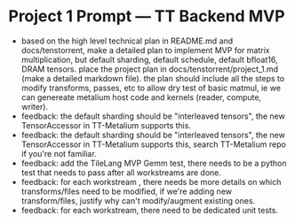 # Project 1 Prompt — TT Backend MVP

- based on the high level technical plan in README.md and docs/tenstorrent, make a detailed plan to implement MVP for matrix multiplication, but default sharding, default schedule, default bfloat16, DRAM tensors. place the project plan in docs/tenstorrent/project_1.md (make a detailed markdown file). the plan should include all the steps to modify transforms, passes, etc to allow dry test of basic matmul, ie we can genereate metalium host code and kernels (reader, compute, writer).
- feedback: the default sharding should be "interleaved tensors", the new TensorAccessor in TT-Metalium supports this.
- feedback: the default sharding should be "interleaved tensors", the new TensorAccessor in TT-Metalium supports this, search TT-Metalium repo if you're not familiar.
- feedback: add the TileLang MVP Gemm test, there needs to be a python test that needs to pass after all workstreams are done.
- feedback: for each workstream , there needs be more details on which transforms/files need to be modified, if we're adding new transform/files, justify why can't modify/augment existing ones.
- feedback: for each workstream, there need to be dedicated unit tests.


